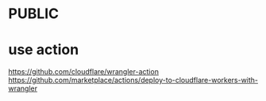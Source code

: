 # PUBLIC



# use action
https://github.com/cloudflare/wrangler-action
https://github.com/marketplace/actions/deploy-to-cloudflare-workers-with-wrangler
